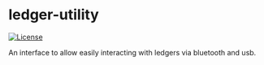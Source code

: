 # ledger-utility

[![License](https://img.shields.io/badge/License-Apache%202.0-blue.svg)](https://opensource.org/licenses/Apache-2.0)

An interface to allow easily interacting with ledgers via bluetooth and usb.